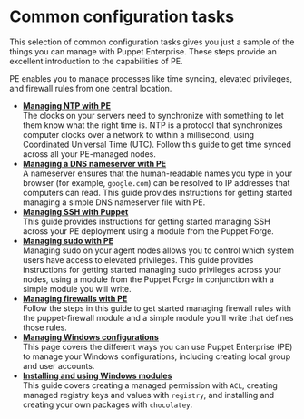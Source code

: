 # Common configuration tasks

This selection of common configuration tasks gives you just a sample of the things you can manage with Puppet Enterprise. These steps provide an excellent introduction to the capabilities of PE.

PE enables you to manage processes like time syncing, elevated privileges, and firewall rules from one central location.

-   **[Managing NTP with PE](managing_ntp_with_pe.md#)**  
The clocks on your servers need to synchronize with something to let them know what the right time is. NTP is a protocol that synchronizes computer clocks over a network to within a millisecond, using Coordinated Universal Time \(UTC\). Follow this guide to get time synced across all your PE-managed nodes.
-   **[Managing a DNS nameserver with PE](managing_dns_nameserver_pe.md#)**  
A nameserver ensures that the human-readable names you type in your browser \(for example, `google.com`\) can be resolved to IP addresses that computers can read. This guide provides instructions for getting started managing a simple DNS nameserver file with PE.
-   **[Managing SSH with Puppet](ssh_getting_started_guide.md#)**  
This guide provides instructions for getting started managing SSH across your PE deployment using a module from the Puppet Forge.
-   **[Managing sudo with PE](sudo_users_getting_started.md#)**  
Managing sudo on your agent nodes allows you to control which system users have access to elevated privileges. This guide provides instructions for getting started managing sudo privileges across your nodes, using a module from the Puppet Forge in conjunction with a simple module you will write.
-   **[Managing firewalls with PE](firewall_getting_started.md#)**  
Follow the steps in this guide to get started managing firewall rules with the puppet-firewall module and a simple module you’ll write that defines those rules.
-   **[Managing Windows configurations](managing_windows_configurations.md#)**  
This page covers the different ways you can use Puppet Enterprise \(PE\) to manage your Windows configurations, including creating local group and user accounts.
-   **[Installing and using Windows modules](installing_and_using_windows_modules.md#)**  
This guide covers creating a managed permission with `ACL`, creating managed registry keys and values with `registry`, and installing and creating your own packages with `chocolatey`.

